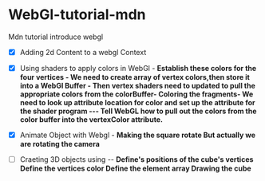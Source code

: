 # WebGl-tutorial-mdn
Mdn tutorial introduce webgl
- [x] Adding 2d Content to a webgl Context
- [x] Using shaders to apply colors in WebGl
       - **Establish these colors for the four vertices  -  We need to create array of vertex colors,then store it into a WebGl Buffer - Then vertex shaders need to updated to pull the appropriate colors from the colorBuffer- Coloring the fragments- We need to look up attribute location for color and set up the attribute for the shader program --- Tell WebGL how to pull out the colors from the color buffer
into the vertexColor attribute.**
- [x] Animate Object with Webgl - **Making the square rotate But actually we are rotating the camera**
- [ ] Craeting 3D objects using -- **Define's positions of the  cube's vertices  Define the vertices color  Define the element array  Drawing the cube**
      
